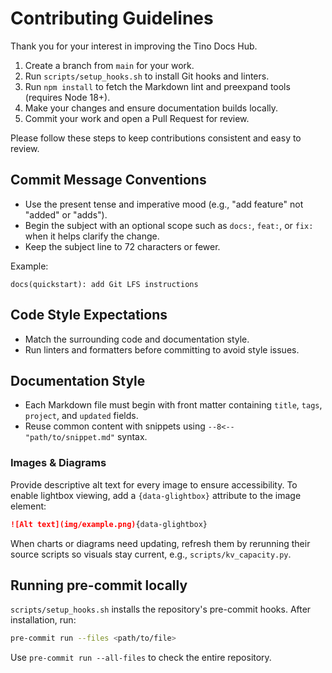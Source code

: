 # Contributing Guidelines

Thank you for your interest in improving the Tino Docs Hub.

1. Create a branch from `main` for your work.
2. Run `scripts/setup_hooks.sh` to install Git hooks and linters.
3. Run `npm install` to fetch the Markdown lint and preexpand tools (requires Node 18+).
4. Make your changes and ensure documentation builds locally.
5. Commit your work and open a Pull Request for review.

Please follow these steps to keep contributions consistent and easy to review.

## Commit Message Conventions

- Use the present tense and imperative mood (e.g., "add feature" not "added" or "adds").
- Begin the subject with an optional scope such as `docs:`, `feat:`, or `fix:` when it helps clarify the change.
- Keep the subject line to 72 characters or fewer.

Example:

```
docs(quickstart): add Git LFS instructions
```

## Code Style Expectations

- Match the surrounding code and documentation style.
- Run linters and formatters before committing to avoid style issues.

## Documentation Style

- Each Markdown file must begin with front matter containing `title`, `tags`, `project`, and `updated` fields.
- Reuse common content with snippets using `--8<-- "path/to/snippet.md"` syntax.

### Images & Diagrams

Provide descriptive alt text for every image to ensure accessibility. To enable
lightbox viewing, add a `{data-glightbox}` attribute to the image element:

```markdown
![Alt text](img/example.png){data-glightbox}
```

When charts or diagrams need updating, refresh them by rerunning their source
scripts so visuals stay current, e.g., `scripts/kv_capacity.py`.

## Running pre-commit locally

`scripts/setup_hooks.sh` installs the repository's pre-commit hooks. After installation, run:

```bash
pre-commit run --files <path/to/file>
```

Use `pre-commit run --all-files` to check the entire repository.
